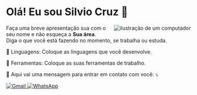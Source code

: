 # Olá! Eu sou Silvio Cruz 👋

<img
  src="https://raw.githubusercontent.com/MicaelliMedeiros/micaellimedeiros/master/image/computer-illustration.png"
  alt="ilustração de um computador"
  align="right"
/>

<p align="left">
  Faça uma breve apresentação sua com o seu nome e não esqueça a
  <strong>Sua área</strong>.<br />
  Diga o que você está fazendo no momento, se trabalha ou estuda.
</p>

<p align="left">
  🦄 Linguagens: Coloque as linguagens que você desenvolve.
</p>

<p align="left">💼 Ferramentas: Coloque as suas ferramentas de trabalho.</p>

<p align="left">💌 Aqui vai uma mensagem para entrar em contato com você: ⤵️</p>

<p align="left">
  <a href="'mailto:silviocruz0508@gmail.com" title="Gmail">
    <img
      src="https://img.shields.io/badge/-Gmail-FF0000?style=flat-square&labelColor=FF0000&logo=gmail&logoColor=white&link=LINK-DO-SEU-GMAIL"
      alt="Gmail"
    />
  </a>

<a href="https://meu-zapp.vercel.app/" title="WhatsApp" target="_blank">
    <img
      src="https://img.shields.io/badge/-WhatsApp-25d366?style=flat-square&labelColor=25d366&logo=whatsapp&logoColor=white"
      alt="WhatsApp"
    />
  </a>
</p>
